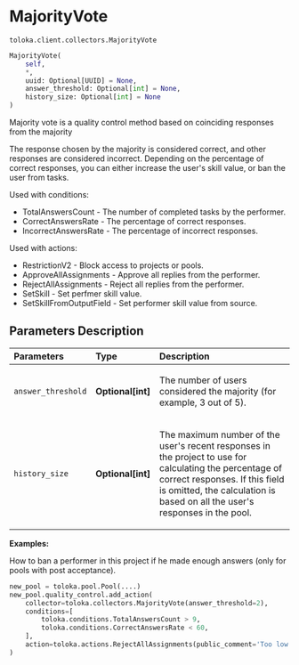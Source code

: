 # MajorityVote
`toloka.client.collectors.MajorityVote`

```python
MajorityVote(
    self,
    *,
    uuid: Optional[UUID] = None,
    answer_threshold: Optional[int] = None,
    history_size: Optional[int] = None
)
```

Majority vote is a quality control method based on coinciding responses from the majority


The response chosen by the majority is considered correct, and other responses are considered incorrect.
Depending on the percentage of correct responses, you can either increase the user's skill value, or ban the user from tasks.

Used with conditions:
* TotalAnswersCount - The number of completed tasks by the performer.
* CorrectAnswersRate - The percentage of correct responses.
* IncorrectAnswersRate - The percentage of incorrect responses.

Used with actions:
* RestrictionV2 - Block access to projects or pools.
* ApproveAllAssignments - Approve all replies from the performer.
* RejectAllAssignments - Reject all replies from the performer.
* SetSkill - Set perfmer skill value.
* SetSkillFromOutputField - Set performer skill value from source.

## Parameters Description

| Parameters | Type | Description |
| :----------| :----| :-----------|
`answer_threshold`|**Optional\[int\]**|<p>The number of users considered the majority (for example, 3 out of 5).</p>
`history_size`|**Optional\[int\]**|<p>The maximum number of the user&#x27;s recent responses in the project to use for calculating the percentage of correct responses. If this field is omitted, the calculation is based on all the user&#x27;s responses in the pool.</p>

**Examples:**

How to ban a performer in this project if he made enough answers (only for pools with post acceptance).

```python
new_pool = toloka.pool.Pool(....)
new_pool.quality_control.add_action(
    collector=toloka.collectors.MajorityVote(answer_threshold=2),
    conditions=[
        toloka.conditions.TotalAnswersCount > 9,
        toloka.conditions.CorrectAnswersRate < 60,
    ],
    action=toloka.actions.RejectAllAssignments(public_comment='Too low quality')
)
```
